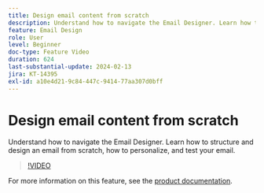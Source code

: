 ```yaml
---
title: Design email content from scratch
description: Understand how to navigate the Email Designer. Learn how to structure and design an email from scratch, how to personalize, and test your email.
feature: Email Design
role: User
level: Beginner
doc-type: Feature Video
duration: 624
last-substantial-update: 2024-02-13
jira: KT-14395
exl-id: a10e4d21-9c84-447c-9414-77aa307d0bff
---
```

# Design email content from scratch

Understand how to navigate the Email Designer. Learn how to structure and design an email from scratch, how to personalize, and test your email.

>[!VIDEO](https://video.tv.adobe.com/v/3425867/?learn=on)

For more information on this feature, see the [product documentation](https://experienceleague.adobe.com/docs/campaign-web/v8/msg/email/create-email.html?lang=en).

